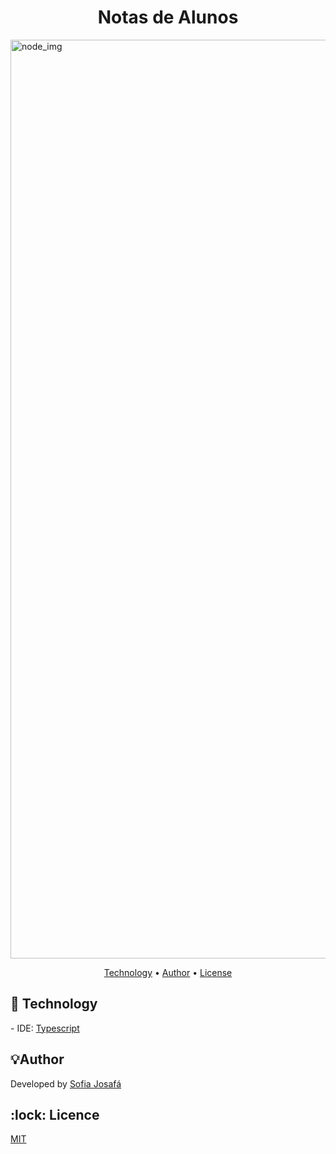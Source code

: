 <h1 align="center">Notas de Alunos</h1>

<img width="1470" alt="node_img" src="https://github.com/user-attachments/assets/1006a756-f2a6-437e-b44d-becf5f39f82d" />
<p align="center">
 <a href="#technology">Technology</a> • 
 <a href="#author">Author</a> •
 <a href="#licence">License</a>
</p>


<h2 id=technology>🔎 Technology</h2>
- IDE: <a href="https://www.typescriptlang.org/download/">Typescript</a><br>

<h2 id=author>💡Author</h2>
Developed by <a href="https://www.linkedin.com/in/sofia-josaf%C3%A1-062a18310/" target="_blank">Sofia Josafá</a>


<h2 id=licence>:lock: Licence</h2>
<a href="https://github.com/sosojosafars/csharp-unit-test-programada-mente/blob/main/LICENSE" target="_blank">MIT</a>
